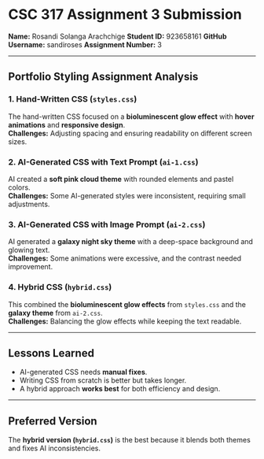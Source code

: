 # CSC 317 Assignment 3 Submission

**Name:** Rosandi Solanga Arachchige
**Student ID:** 923658161
**GitHub Username:** sandiroses
**Assignment Number:** 3  

---

## **Portfolio Styling Assignment Analysis**  

### **1. Hand-Written CSS (`styles.css`)**  
The hand-written CSS focused on a **bioluminescent glow effect** with **hover animations** and **responsive design**.  
**Challenges:** Adjusting spacing and ensuring readability on different screen sizes.  

### **2. AI-Generated CSS with Text Prompt (`ai-1.css`)**  
AI created a **soft pink cloud theme** with rounded elements and pastel colors.  
**Challenges:** Some AI-generated styles were inconsistent, requiring small adjustments.  

### **3. AI-Generated CSS with Image Prompt (`ai-2.css`)**  
AI generated a **galaxy night sky theme** with a deep-space background and glowing text.  
**Challenges:** Some animations were excessive, and the contrast needed improvement.  

### **4. Hybrid CSS (`hybrid.css`)**  
This combined the **bioluminescent glow effects** from `styles.css` and the **galaxy theme** from `ai-2.css`.  
**Challenges:** Balancing the glow effects while keeping the text readable.  

---

## **Lessons Learned**  
- AI-generated CSS needs **manual fixes**.  
- Writing CSS from scratch is better but takes longer.  
- A hybrid approach **works best** for both efficiency and design.  

---

## **Preferred Version**  
The **hybrid version (`hybrid.css`)** is the best because it blends both themes and fixes AI inconsistencies.  

